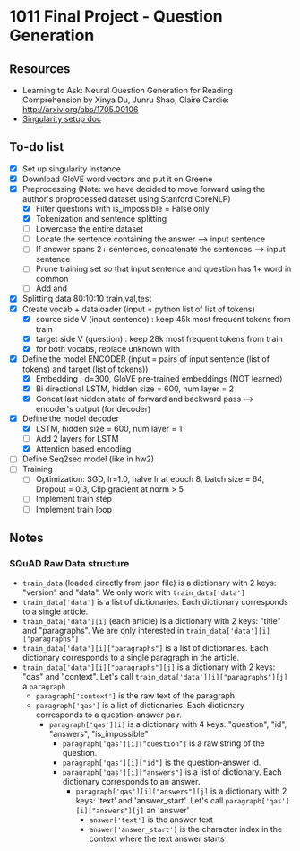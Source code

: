 # 1011 Final Project - Question Generation 

## Resources 
- Learning to Ask: Neural Question Generation for Reading Comprehension by Xinya Du, Junru Shao, Claire Cardie: http://arxiv.org/abs/1705.00106
- [Singularity setup doc](https://docs.google.com/document/d/12D09OvptZ3OIMpjm3k_reLL4sipCftfiEMwLAl2tkm8/edit?usp=sharing)

## To-do list 
- [x] Set up singularity instance
- [x] Download GloVE word vectors and put it on Greene 
- [x] Preprocessing (Note: we have decided to move forward using the author's proprocessed dataset using Stanford CoreNLP)
  - [x] Filter questions with is_impossible = False only
  - [x] Tokenization and sentence splitting 
  - [ ] Lowercase the entire dataset
  - [ ] Locate the sentence containing the answer --> input sentence 
  - [ ] If answer spans 2+ sentences, concatenate the sentences --> input sentence 
  - [ ] Prune training set so that input sentence and question has 1+ word in common 
  - [ ] Add <BOS> and <EOS>
- [x] Splitting data 80:10:10 train,val,test
- [x] Create vocab + dataloader (input = python list of list of tokens) 
  - [x] source side V (input sentence) : keep 45k most frequent tokens from train 
  - [x] target side V (question) : keep 28k most frequent tokens from train 
  - [x] for both vocabs, replace unknown with <UNK>
- [x] Define the model ENCODER (input = pairs of input sentence (list of tokens) and target (list of tokens))
  - [x] Embedding : d=300, GloVE pre-trained embeddings (NOT learned) 
  - [x] Bi directional LSTM, hidden size = 600, num layer = 2
  - [x] Concat last hidden state of forward and backward pass --> encoder's output (for decoder) 
- [x] Define the model decoder 
  - [x] LSTM, hidden size = 600, num layer = 1
  - [ ] Add 2 layers for LSTM 
  - [x] Attention based encoding 
- [ ] Define Seq2seq model (like in hw2) 
- [ ] Training 
  - [ ] Optimization: SGD, lr=1.0, halve lr at epoch 8, batch size = 64, Dropout = 0.3, Clip gradient at norm > 5
  - [ ] Implement train step 
  - [ ] Implement train loop 
  
## Notes 
### SQuAD Raw Data structure 
- `train_data` (loaded directly from json file) is a dictionary with 2 keys: "version" and "data". We only work with `train_data['data']`
- `train_data['data']` is a list of dictionaries. Each dictionary corresponds to a single article.
- `train_data['data'][i]` (each article) is a dictionary with 2 keys: "title" and "paragraphs". We are only interested in `train_data['data'][i]["paragraphs"]`
- `train_data['data'][i]["paragraphs"]` is a list of dictionaries. Each dictionary corresponds to a single paragraph in the article. 
- `train_data['data'][i]["paragraphs"][j]` is a dictionary with 2 keys: "qas" and "context". Let's call `train_data['data'][i]["paragraphs"][j]` a `paragraph`
  - `paragraph['context']` is the raw text of the paragraph
  - `paragraph['qas']` is a list of dictionaries. Each dictionary corresponds to a question-answer pair. 
    - `paragraph['qas'][i]` is a dictionary with 4 keys: "question", "id", "answers", "is_impossible" 
      - `paragraph['qas'][i]["question"]` is a raw string of the question. 
      - `paragraph['qas'][i]["id"]` is the question-answer id. 
      - `paragraph['qas'][i]["answers"]` is a list of dictionary. Each dictionary corresponds to an answer.
        - `paragraph['qas'][i]["answers"][j]` is a dictionary with 2 keys: 'text' and 'answer_start'. Let's call `paragraph['qas'][i]["answers"][j]` an 'answer'
          - `answer['text']` is the answer text 
          - `answer['answer_start']` is the character index in the context where the text answer starts 
